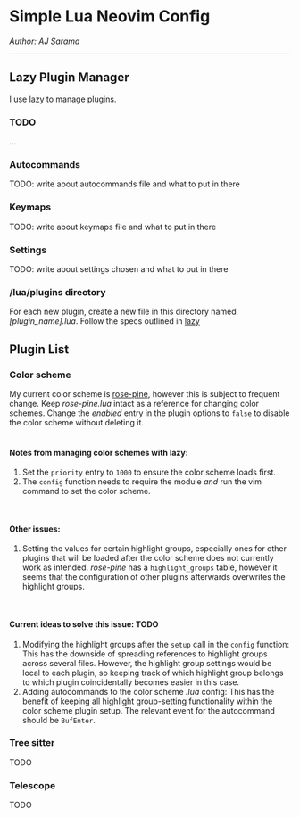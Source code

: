 # Simple Lua Neovim Config
*Author: AJ Sarama*

---

## Lazy Plugin Manager

I use [lazy](https://github.com/folke/lazy.nvim) to manage plugins.

### TODO
...

### Autocommands

TODO: write about autocommands file and what to put in there

### Keymaps

TODO: write about keymaps file and what to put in there

### Settings

TODO: write about settings chosen and what to put in there

### /lua/plugins directory

For each new plugin, create a new file in this directory named *[plugin_name].lua*. 
Follow the specs outlined in [lazy](https://github.com/folke/lazy.nvim)

## Plugin List

### Color scheme

My current color scheme is [rose-pine](https://github.com/rose-pine/neovim), however this is subject to frequent change.
Keep *rose-pine.lua* intact as a reference for changing color schemes. Change the *enabled* entry in the plugin options to `false`
to disable the color scheme without deleting it.  
<br>
#### Notes from managing color schemes with lazy:  
1. Set the `priority` entry to `1000` to ensure the color scheme loads first.
2. The `config` function needs to require the module *and* run the vim command to set the color scheme.  

<br>

#### Other issues:
1. Setting the values for certain highlight groups, especially ones for other plugins that will be loaded after the color scheme 
does not currently work as intended. *rose-pine* has a `highlight_groups` table, however it seems that the configuration of other 
plugins afterwards overwrites the highlight groups.  

<br>

#### Current ideas to solve this issue: TODO
1. Modifying the highlight groups after the `setup` call in the `config` function: This has the downside of spreading references to 
highlight groups across several files. However, the highlight group settings would be local to each plugin, so keeping track of 
which highlight group belongs to which plugin coincidentally becomes easier in this case.
2. Adding autocommands to the color scheme *.lua* config: This has the benefit of keeping all highlight group-setting functionality 
within the color scheme plugin setup. The relevant event for the autocommand should be `BufEnter`.

### Tree sitter

TODO

### Telescope

TODO
